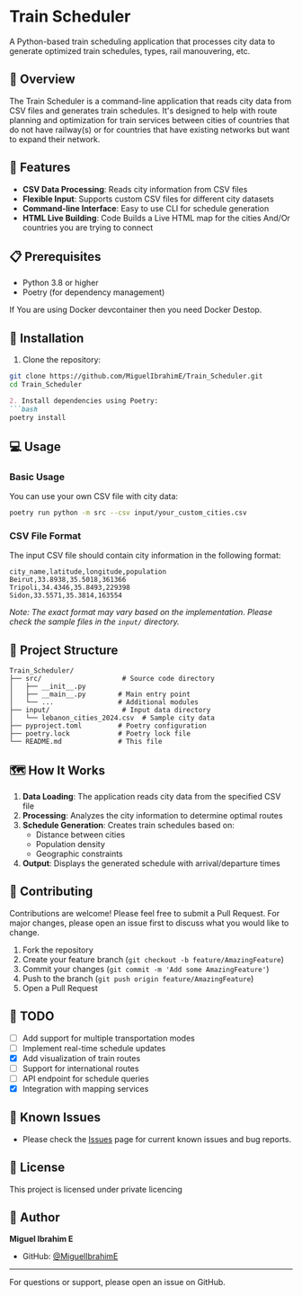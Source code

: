 # Train Scheduler

A Python-based train scheduling application that processes city data to generate optimized train schedules, types, rail manouvering, etc. 

## 🚂 Overview

The Train Scheduler is a command-line application that reads city data from CSV files and generates train schedules. It's designed to help with route planning and optimization for train services between  cities of countries that do not have railway(s) or for countries that have existing networks but want to expand their network.

## 🔧 Features

- **CSV Data Processing**: Reads city information from CSV files
- **Flexible Input**: Supports custom CSV files for different city datasets
- **Command-line Interface**: Easy to use CLI for schedule generation
- **HTML Live Building**: Code Builds a Live HTML map for the cities And/Or countries you are trying to connect

## 📋 Prerequisites

- Python 3.8 or higher
- Poetry (for dependency management)

If You are using Docker devcontainer then you need Docker Destop.

## 🚀 Installation

1. Clone the repository:
```bash
git clone https://github.com/MiguelIbrahimE/Train_Scheduler.git
cd Train_Scheduler
```

```markdown
2. Install dependencies using Poetry:
```bash
poetry install
```

## 💻 Usage

### Basic Usage

You can use your own CSV file with city data:

```bash
poetry run python -m src --csv input/your_custom_cities.csv
```

### CSV File Format

The input CSV file should contain city information in the following format:

```csv
city_name,latitude,longitude,population
Beirut,33.8938,35.5018,361366
Tripoli,34.4346,35.8493,229398
Sidon,33.5571,35.3814,163554
```

*Note: The exact format may vary based on the implementation. Please check the sample files in the `input/` directory.*

## 📁 Project Structure

```
Train_Scheduler/
├── src/                    # Source code directory
│   ├── __init__.py
│   ├── __main__.py        # Main entry point
│   └── ...                # Additional modules
├── input/                  # Input data directory
│   └── lebanon_cities_2024.csv  # Sample city data
├── pyproject.toml         # Poetry configuration
├── poetry.lock            # Poetry lock file
└── README.md              # This file
```

## 🗺️ How It Works

1. **Data Loading**: The application reads city data from the specified CSV file
2. **Processing**: Analyzes the city information to determine optimal routes
3. **Schedule Generation**: Creates train schedules based on:
   - Distance between cities
   - Population density
   - Geographic constraints
4. **Output**: Displays the generated schedule with arrival/departure times

## 🤝 Contributing

Contributions are welcome! Please feel free to submit a Pull Request. For major changes, please open an issue first to discuss what you would like to change.

1. Fork the repository
2. Create your feature branch (`git checkout -b feature/AmazingFeature`)
3. Commit your changes (`git commit -m 'Add some AmazingFeature'`)
4. Push to the branch (`git push origin feature/AmazingFeature`)
5. Open a Pull Request

## 📝 TODO

- [ ] Add support for multiple transportation modes
- [ ] Implement real-time schedule updates
- [X] Add visualization of train routes
- [ ] Support for international routes
- [ ] API endpoint for schedule queries
- [X] Integration with mapping services

## 🐛 Known Issues

- Please check the [Issues](https://github.com/MiguelIbrahimE/Train_Scheduler/issues) page for current known issues and bug reports.

## 📄 License

This project is licensed under private licencing

## 👤 Author

**Miguel Ibrahim E**

- GitHub: [@MiguelIbrahimE](https://github.com/MiguelIbrahimE)


---

For questions or support, please open an issue on GitHub.
```
